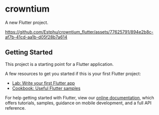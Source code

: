 # crowntium

A new Flutter project.

https://github.com/Estphu/crowntium_flutter/assets/77625791/894e2b8c-af7b-41cd-aa1b-d05f28b7a614



## Getting Started

This project is a starting point for a Flutter application.

A few resources to get you started if this is your first Flutter project:

- [Lab: Write your first Flutter app](https://flutter.dev/docs/get-started/codelab)
- [Cookbook: Useful Flutter samples](https://flutter.dev/docs/cookbook)

For help getting started with Flutter, view our
[online documentation](https://flutter.dev/docs), which offers tutorials,
samples, guidance on mobile development, and a full API reference.
